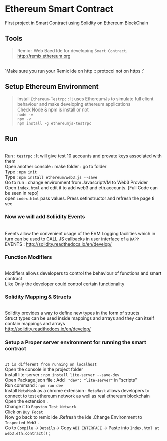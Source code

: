 # Ethereum Smart Contract
First project in Smart Contract using Solidity on Ethereum BlockChain

## Tools 
> Remix : Web Baed Ide for developing `Smart Contract`.
http://remix.ethereum.org
<br />
`Make sure you run your Remix ide on http :: protocol not on https :`


## Setup Ethereum Environment
> Install `Ethereum-Testrpc` : It uses EthereumJs to simulate full client behaviour and make developing ethereum applications
> <br />Check Node & npm is install or not 
<br />`node -v`
<br />`npm -v`
<br />`npm install -g ethereumjs-testrpc`

## Run
<br /> Run : `testrpc` : It will give test 10 accounts and provate keys associated with them
<br /> Open another console : make folder : go to folder
<br /> Type : `npm init`
<br /> Type : `npm install ethereum/web3.js --save`
<br /> Go to run : change environment from JavascriptVM to Web3 Provider
<br /> Open `index.html` and edit it to add web3 and eth.accounts. [Full Code can be seen in repo]
<br /> open `index.html` pass values. Press setInstructor and refresh the page ti see 

### Now we will add Soliidity Events 
<br /> Events allow the convenient usage of the EVM Logging facilities which in turn can be used to CALL JS callbacks in user interface of a `DAPP`
<br /> EVENTS : http://solidity.readthedocs.io/en/develop/

### Function Modifiers
<br /> Modifiers allows developers to control the behaviour of functions and smart contract
<br /> Like Only the developer could control certain functionality

### Solidity Mapping & Structs
<br /> Solidity provides a way to define new types in the form of structs
<br /> Struct types can be used inside mappings and arrays and they can itself contain mappings and arrays
<br /> http://solidity.readthedocs.io/en/develop/

### Setup a Proper server environment for running the smart contract 
<br /> `It is different from running on localhost`
<br /> Open the console in the project folder
<br /> Install lite-server : `npm install lite-server --save-dev`
<br /> Open Package.json file : Add ` "dev": "lite-server"` in "scripts" 
<br /> Run command : `npm run dev`
<br /> Install `MetaMask` as a chrome extension : `MetaMask` allows developers to connect to test ethereum network as well as real ethereum blockchain
<br /> Open the extension .
<br /> Change it to `Ropston Test Network`
<br /> Click on `Buy Focet`
<br /> Now go back to remix ide .Refresh the ide .Change Environment to `Inspected Web3` .
<br /> Go to `Compile` -> `Details`-> Copy `ABI INTERFACE` -> Paste into `Index.html at web3.eth.contract()` ;
<br /> 

